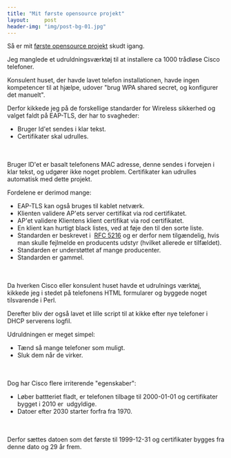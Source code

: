 ```yaml
---
title: "Mit første opensource projekt"
layout:     post
header-img: "img/post-bg-01.jpg"
---
```

<p>S&aring; er mit <a href="http://code.google.com/p/cisco7925g-eap-tls-deployment/" target="_blank">f&oslash;rste opensource projekt</a> skudt igang.</p>
<p>Jeg manglede et udruldningsv&aelig;rkt&oslash;j til at installere ca 1000 tr&aring;dl&oslash;se Cisco telefoner.</p>
<p>Konsulent huset, der havde lavet telefon installationen, havde ingen kompetencer til at hj&aelig;lpe, udover "brug WPA shared secret, og konfigurer det manuelt".</p>
<p>Derfor kikkede jeg p&aring; de forskellige standarder for Wireless sikkerhed og valget faldt p&aring; EAP-TLS, der har to svagheder:</p>
<ul>
<li>Bruger Id'et sendes i klar tekst.</li>
<li>Certifikater skal udrulles.</li><br />
</ul><br />
Bruger ID'et er basalt telefonens MAC adresse, denne sendes i forvejen i klar tekst, og udg&oslash;rer ikke noget problem. Certifikater kan udrulles automatisk med dette projekt.</p>
<p>Fordelene er derimod mange:</p>
<ul>
<li>EAP-TLS kan ogs&aring; bruges til kablet netv&aelig;rk.</li>
<li>Klienten validere AP'ets server certifikat via rod certifikatet.</li>
<li>AP'et validere Klientens klient certifikat via rod certifikatet.</li>
<li>En klient kan hurtigt black listes, ved at f&oslash;je den til den sorte liste.</li>
<li>Standarden er beskrevet i&nbsp; <a href="http://tools.ietf.org/html/rfc5216" target="_blank">RFC 5216</a> og er derfor nem tilg&aelig;ndelig, hvis man skulle fejlmelde en producents udstyr (hvilket allerede er tilf&aelig;ldet).</li>
<li>Standarden er underst&oslash;ttet af mange producenter.</li>
<li>Standarden er gammel.</li><br />
</ul><br />
Da hverken Cisco eller konsulent huset havde et udrulnings v&aelig;rkt&oslash;j, kikkede jeg i stedet p&aring; telefonens HTML formularer og byggede noget tilsvarende i Perl.</p>
<p>Derefter bliv der ogs&aring; lavet et lille script til at kikke efter nye telefoner i DHCP serverens logfil.</p>
<p>Udruldningen er meget simpel:</p>
<ul>
<li>T&aelig;nd s&aring; mange telefoner som muligt.</li>
<li>Sluk dem n&aring;r de virker.</li><br />
</ul><br />
Dog har Cisco flere irriterende "egenskaber":</p>
<ul>
<li>L&oslash;ber battteriet fladt, er telefonen tilbage til 2000-01-01 og certifikater bygget i 2010 er&nbsp; udgyldige.</li>
<li>Datoer efter 2030 starter forfra fra 1970.</li><br />
</ul><br />
Derfor s&aelig;ttes datoen som det f&oslash;rste til 1999-12-31 og certifikater bygges fra denne dato og 29 &aring;r frem.</p>
